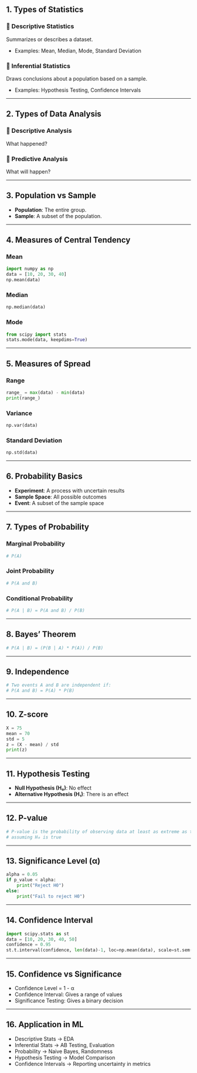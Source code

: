 ## 1. Types of Statistics

### 🔹 Descriptive Statistics
Summarizes or describes a dataset.
- Examples: Mean, Median, Mode, Standard Deviation

### 🔹 Inferential Statistics
Draws conclusions about a population based on a sample.
- Examples: Hypothesis Testing, Confidence Intervals

---

## 2. Types of Data Analysis

### 🔹 Descriptive Analysis
What happened?

### 🔹 Predictive Analysis
What will happen?

---

## 3. Population vs Sample

- **Population**: The entire group.
- **Sample**: A subset of the population.

---

## 4. Measures of Central Tendency

### Mean

```python
import numpy as np
data = [10, 20, 30, 40]
np.mean(data)
````

### Median

```python
np.median(data)
```

### Mode

```python
from scipy import stats
stats.mode(data, keepdims=True)
```

---

## 5. Measures of Spread

### Range

```python
range_ = max(data) - min(data)
print(range_)
```

### Variance

```python
np.var(data)
```

### Standard Deviation

```python
np.std(data)
```

---

## 6. Probability Basics

* **Experiment**: A process with uncertain results
* **Sample Space**: All possible outcomes
* **Event**: A subset of the sample space

---

## 7. Types of Probability

### Marginal Probability

```python
# P(A)
```

### Joint Probability

```python
# P(A and B)
```

### Conditional Probability

```python
# P(A | B) = P(A and B) / P(B)
```

---

## 8. Bayes’ Theorem

```python
# P(A | B) = (P(B | A) * P(A)) / P(B)
```

---

## 9. Independence

```python
# Two events A and B are independent if:
# P(A and B) = P(A) * P(B)
```

---

## 10. Z-score

```python
X = 75
mean = 70
std = 5
z = (X - mean) / std
print(z)
```

---

## 11. Hypothesis Testing

* **Null Hypothesis (H₀)**: No effect
* **Alternative Hypothesis (H₁)**: There is an effect

---

## 12. P-value

```python
# P-value is the probability of observing data at least as extreme as the observed,
# assuming H₀ is true
```

---

## 13. Significance Level (α)

```python
alpha = 0.05
if p_value < alpha:
    print("Reject H0")
else:
    print("Fail to reject H0")
```

---

## 14. Confidence Interval

```python
import scipy.stats as st
data = [10, 20, 30, 40, 50]
confidence = 0.95
st.t.interval(confidence, len(data)-1, loc=np.mean(data), scale=st.sem(data))
```

---

## 15. Confidence vs Significance

* Confidence Level = 1 - α
* Confidence Interval: Gives a range of values
* Significance Testing: Gives a binary decision

---

## 16. Application in ML

* Descriptive Stats → EDA
* Inferential Stats → AB Testing, Evaluation
* Probability → Naive Bayes, Randomness
* Hypothesis Testing → Model Comparison
* Confidence Intervals → Reporting uncertainty in metrics

